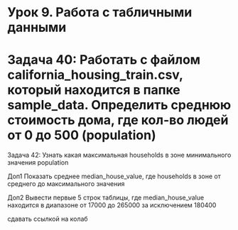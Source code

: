 # Урок 9. Работа с табличными данными

# Задача 40: Работать с файлом california_housing_train.csv, который находится в папке sample_data. Определить среднюю стоимость дома, где кол-во людей от 0 до 500 (population)

Задача 42: Узнать какая максимальная households в зоне минимального значения population

Доп1 Показать среднее median_house_value, где households в зоне от среднего до максимального значения

Доп2 Вывести первые 5 строк таблицы, где median_house_value находится в диапазоне от 17000 до 265000 за исключением 180400

сдавать ссылкой на колаб
